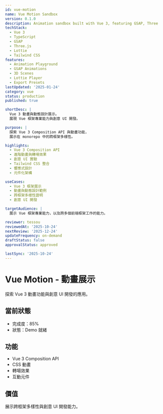 ```yaml
---
id: vue-motion
name: Vue Motion Sandbox
version: 0.1.0
description: Animation sandbox built with Vue 3, featuring GSAP, Three.js, and Lottie animations
techStack:
  - Vue 3
  - TypeScript
  - GSAP
  - Three.js
  - Lottie
  - Tailwind CSS
features:
  - Animation Playground
  - GSAP Animations
  - 3D Scenes
  - Lottie Player
  - Export Presets
lastUpdated: '2025-01-24'
category: vue
status: production
published: true

shortDesc: |
  Vue 3 動畫與動態設計展示。
  展現 Vue 框架專業能力與創意 UI 開發。

purpose: |
  探索 Vue 3 Composition API 與動畫功能，
  展示在 monorepo 中的跨框架多樣性。

highlights:
  - Vue 3 Composition API
  - 進階動畫與轉場效果
  - 創意 UI 實驗
  - Tailwind CSS 整合
  - 響應式設計
  - 元件化架構

useCases:
  - Vue 3 框架展示
  - 動畫與動態設計範例
  - 跨框架多樣性證明
  - 創意 UI 開發

targetAudience: |
  展示 Vue 框架專業能力，以及跨多個前端框架工作的能力。

reviewer: tessou
reviewedAt: '2025-10-24'
nextReview: '2025-12-24'
updateFrequency: on-demand
draftStatus: false
approvalStatus: approved

lastSync: '2025-10-24'
---
```


# Vue Motion - 動畫展示

探索 Vue 3 動畫功能與創意 UI 開發的應用。

## 當前狀態
- 完成度：85%
- 狀態：Demo 就緒

## 功能
- Vue 3 Composition API
- CSS 動畫
- 轉場效果
- 互動元件

## 價值
展示跨框架多樣性與創意 UI 開發能力。

